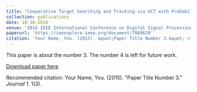 ```yaml
---
title: "Cooperative Target Searching and Tracking via UCT with Probability Distribution Model"
collection: publications
date: 10-16-2016
venue: '2016 IEEE International Conference on Digital Signal Processing (DSP)'
paperurl: 'https://ieeexplore.ieee.org/document/7868620'
citation: 'Your Name, You. (2015). &quot;Paper Title Number 3.&quot; <i>Journal 1</i>. 1(3).'
---
```

This paper is about the number 3. The number 4 is left for future work.

[Download paper here](http://academicpages.github.io/files/paper3.pdf)

Recommended citation: Your Name, You. (2015). "Paper Title Number 3." <i>Journal 1</i>. 1(3).
